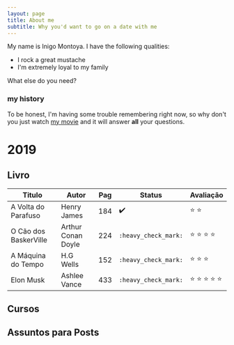 ```yaml
---
layout: page
title: About me
subtitle: Why you'd want to go on a date with me
---
```


My name is Inigo Montoya. I have the following qualities:

- I rock a great mustache
- I'm extremely loyal to my family

What else do you need?

### my history

To be honest, I'm having some trouble remembering right now, so why don't you just watch [my movie](http://en.wikipedia.org/wiki/The_Princess_Bride_%28film%29) and it will answer **all** your questions.

# 2019

## **Livro**
    
| Titulo | Autor | Pag | Status | Avaliação |
|--------|-------|-----|--------|-----------|
|A Volta do Parafuso | Henry James | 184 |   ✔️   |  :star:  :star: |
|O Cão dos BaskerVille | Arthur Conan Doyle |224| `:heavy_check_mark:` |  :star:  :star:  :star:  :star: |
|A Máquina do Tempo | H.G Wells | 152 | `:heavy_check_mark:` | :star: :star: :star:   |
| Elon Musk         | Ashlee Vance | 433 | `:heavy_check_mark:` | :star: :star: :star: :star: :star:   |



## **Cursos**

## **Assuntos para Posts**

